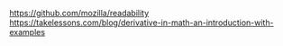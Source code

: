 https://github.com/mozilla/readability
https://takelessons.com/blog/derivative-in-math-an-introduction-with-examples
